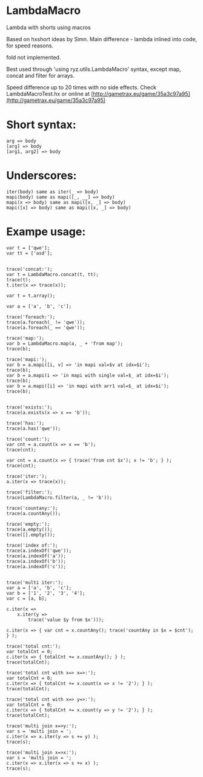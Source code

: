 LambdaMacro
===========

Lambda with shorts using macros

Based on hxshort ideas by Simn.
Main difference - lambda inlined into code, for speed reasons.

fold not implemented.

Best used through 'using ryz.utils.LambdaMacro' syntax, except map, concat and filter for arrays.


Speed difference up to 20 times with no side effects.
Check LambdaMacroTest.hx or online at [http://gametrax.eu/game/35a3c97a95](http://gametrax.eu/game/35a3c97a95)



Short syntax:
===========
```
arg => body
[arg] => body
[arg1, arg2] => body
```

Underscores:
===========
```
iter(body) same as iter(_ => body)
mapi(body) same as mapi([_, __] => body)
mapi(x => body) same as mapi([x, _] => body)
mapi([x] => body) same as mapi([x, _] => body)
```

Exampe usage:
===========
```
var t = ['qwe'];
var tt = ['asd'];


trace('concat:');
var t = LambdaMacro.concat(t, tt);
trace(t);
t.iter(x => trace(x));

var t = t.array();

var a = ['a', 'b', 'c'];

trace('foreach:');
trace(a.foreach(_ != 'qwe'));
trace(a.foreach(_ == 'qwe'));

trace('map:');
var b = LambdaMacro.map(a, _ + 'from map');
trace(b);

trace('mapi:');
var b = a.mapi([i, v] => 'in mapi val=$v at idx=$i');
trace(b);
var b = a.mapi(i => 'in mapi with single val=$_ at idx=$i');
trace(b);
var b = a.mapi([i] => 'in mapi with arr1 val=$_ at idx=$i');
trace(b);


trace('exists:');
trace(a.exists(x => x == 'b'));

trace('has:');
trace(a.has('qwe'));

trace('count:');
var cnt = a.count(x => x == 'b');
trace(cnt);

var cnt = a.count(x => { trace('from cnt $x'); x != 'b'; } );
trace(cnt);

trace('iter:');
a.iter(x => trace(x));

trace('filter:');
trace(LambdaMacro.filter(a, _ != 'b'));

trace('countany:');
trace(a.countAny());

trace('empty:');
trace(a.empty());
trace([].empty());

trace('index of:');
trace(a.indexOf('qwe'));
trace(a.indexOf('a'));
trace(a.indexOf('b'));
trace(a.indexOf('c'));


trace('multi iter:');
var a = ['a', 'b', 'c'];
var b = ['1', '2', '3', '4'];
var c = [a, b];

c.iter(x =>
	x.iter(y => 
		trace('value $y from $x')));

c.iter(x => { var cnt = x.countAny(); trace('countAny in $x = $cnt'); } );

trace('total cnt:');
var totalCnt = 0;
c.iter(x => { totalCnt += x.countAny(); } );
trace(totalCnt);

trace('total cnt with x=> x=>:');
var totalCnt = 0;
c.iter(x => { totalCnt += x.count(x => x != '2'); } );
trace(totalCnt);

trace('total cnt with x=> y=>:');
var totalCnt = 0;
c.iter(x => { totalCnt += x.count(y => y != '2'); } );
trace(totalCnt);

trace('multi join x=>y:');
var s = 'multi join = ';
c.iter(x => x.iter(y => s += y) );
trace(s);

trace('multi join x=>x:');
var s = 'multi join = ';
c.iter(x => x.iter(x => s += x) );
trace(s);
```